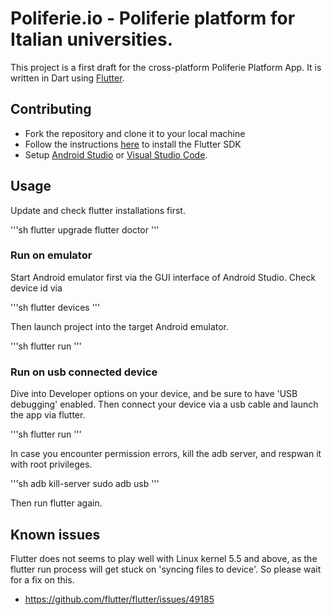 # Poliferie.io - Poliferie platform for Italian universities.

This project is a first draft for the cross-platform Poliferie Platform App.
It is written in Dart using [Flutter](https://flutter.io).

## Contributing

* Fork the repository and clone it to your local machine
* Follow the instructions [here](https://flutter.io/docs/get-started/install)
  to install the Flutter SDK
* Setup [Android Studio](https://flutter.io/docs/development/tools/android-studio)
  or [Visual Studio Code](https://flutter.io/docs/development/tools/vs-code).

## Usage
Update and check flutter installations first.

'''sh
flutter upgrade
flutter doctor
'''

### Run on emulator
Start Android emulator first via the GUI interface of Android Studio. 
Check device id via

'''sh
flutter devices
'''

Then launch project into the target Android emulator.

'''sh
flutter run
'''

### Run on usb connected device
Dive into Developer options on your device, and be sure to have
'USB debugging' enabled. Then connect your device via a usb cable
and launch the app via flutter.

'''sh
flutter run
'''

In case you encounter permission errors, kill the adb server,
and respwan it with root privileges.

'''sh
adb kill-server
sudo adb usb
'''

Then run flutter again.

## Known issues
Flutter does not seems to play well with Linux kernel 5.5 and above,
as the flutter run process will get stuck on 'syncing files to device'.
So please wait for a fix on this.

* https://github.com/flutter/flutter/issues/49185



